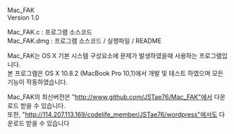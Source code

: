 Mac_FAK <br>
Version 1.0

Mac_FAK.c : 프로그램 소스코드 <br>
Mac_FAK.dmg : 프로그램 소스코드 / 실행파일 / README

Mac_FAK는 OS X 기본 시스템 구성요소에 문제가 발생하였을때 사용하는 프로그램입니다. <br>
본 프로그램은 OS X 10.8.2 (MacBook Pro 10,1)에서 개발 및 테스트 하였으며 모든 기능이 작동하였습니다.

Mac_FAK의 최신버전은 "http://www.github.com/JSTae76/Mac_FAK"에서 다운로드 받을 수 있습니다. <br>
또한, "http://114.207.113.169/codelife_member/JSTae76/wordpress"에서도 다운로드 받을 수 있습니다
